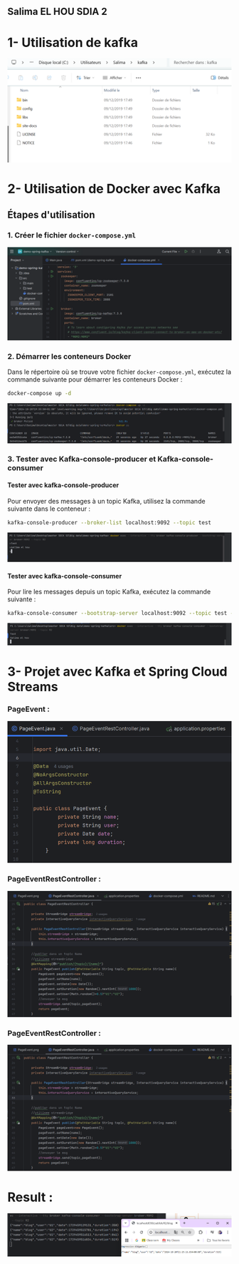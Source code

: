 ## Salima EL HOU SDIA 2

# 1- Utilisation de kafka 

<img src="captures/1-kafka.png">


# 2- Utilisation de Docker avec Kafka

## Étapes d'utilisation

### 1. Créer le fichier `docker-compose.yml`

<img src="captures/1-dockerCompose.png">

### 2. Démarrer les conteneurs Docker

Dans le répertoire où se trouve votre fichier `docker-compose.yml`, exécutez la commande suivante pour démarrer les conteneurs Docker :

```bash
docker-compose up -d
```
<img src="captures/2-docker up.png">

### 3. Tester avec Kafka-console-producer et Kafka-console-consumer


#### Tester avec kafka-console-producer

Pour envoyer des messages à un topic Kafka, utilisez la commande suivante dans le conteneur :

```bash
kafka-console-producer --broker-list localhost:9092 --topic test
```
<img src="captures/producer.png">

#### Tester avec kafka-console-consumer

Pour lire les messages depuis un topic Kafka, exécutez la commande suivante :

```bash
kafka-console-consumer --bootstrap-server localhost:9092 --topic test --from-beginning
```
<img src="captures/cunsumer.png">

# 3- Projet avec Kafka et Spring Cloud Streams

### PageEvent :

<img src="captures/PageEvent.png">


### PageEventRestController :

<img src="captures/PageEventRestController.png">


### PageEventRestController :

<img src="captures/PageEventRestController.png">

# Result :

<img src="captures/result.png">
